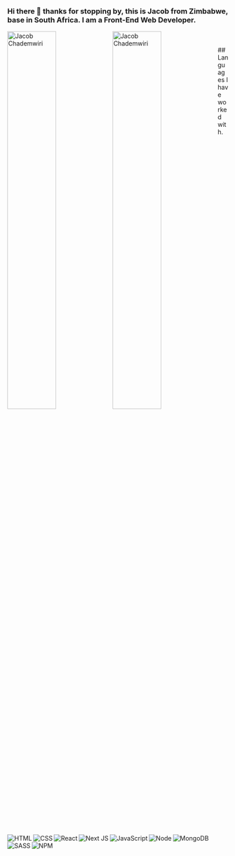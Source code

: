 ### Hi there 👋 thanks for stopping by, this is **Jacob** from Zimbabwe, base in South Africa. I am a Front-End Web Developer.



<img alt="Jacob Chademwiri" align="left" width="47%" src="https://github-readme-stats.vercel.app/api?username=jchademwiri&theme=algolia&show_icons=true" />
<img alt="Jacob Chademwiri" align="left" width="47%"  src="https://github-readme-stats.vercel.app/api/top-langs/?username=jchademwiri&layout=compact" />

<br/>
<br/>
## Languages I have worked with.


<img alt="HTML" align="left" src="https://img.shields.io/badge/html5-%23E34F26.svg?style=for-the-badge&logo=html5&logoColor=white" />
<img alt="CSS" align="left" src="https://img.shields.io/badge/css3-%231572B6.svg?style=for-the-badge&logo=css3&logoColor=white" />
<img alt="React" align="left" src="https://img.shields.io/badge/react-%2320232a.svg?style=for-the-badge&logo=react&logoColor=%2361DAFB" />
<img alt="Next JS" align="left" src="https://img.shields.io/badge/Next-black?style=for-the-badge&logo=next.js&logoColor=white" />
<img alt="JavaScript" align="left" src="https://img.shields.io/badge/javascript-%23323330.svg?style=for-the-badge&logo=javascript&logoColor=%23F7DF1E" />
<img alt="Node" align="left" src="https://img.shields.io/badge/node.js-6DA55F?style=for-the-badge&logo=node.js&logoColor=white" />
<img alt="MongoDB" align="left" src="https://img.shields.io/badge/MongoDB-%234ea94b.svg?style=for-the-badge&logo=mongodb&logoColor=white" />
<img alt="SASS" align="left" src="https://img.shields.io/badge/SASS-hotpink.svg?style=for-the-badge&logo=SASS&logoColor=white" />
<img alt="NPM" align="left" src="https://img.shields.io/badge/NPM-%23000000.svg?style=for-the-badge&logo=npm&logoColor=white" />






